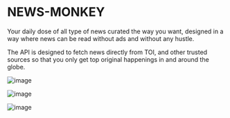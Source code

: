 # NEWS-MONKEY 
    
Your daily dose of all type of news curated the way you want, designed in a way where news can be read without ads and without any hustle.

The API is designed to fetch news directly from TOI, and other trusted sources so that you only get top original happenings in and around the globe.

![image](https://github.com/Pranjal003/News-App/assets/92199952/3717d6ff-665b-4fe4-85f2-78ed4d25659e)

![image](https://github.com/Pranjal003/News-App/assets/92199952/f90a7990-a662-4b7a-9b4c-41f9e6657859)

![image](https://github.com/Pranjal003/News-App/assets/92199952/752260fb-dc58-454c-9c21-ef1b61663017)

